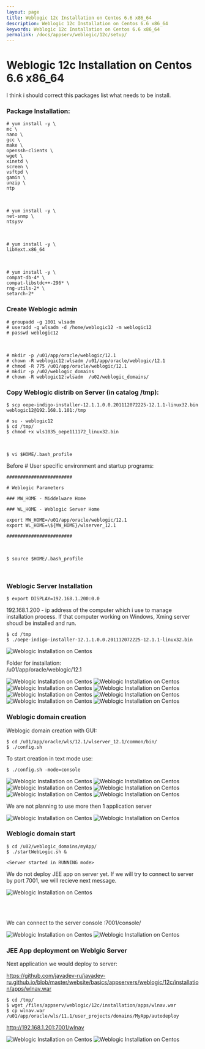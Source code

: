 ```yaml
---
layout: page
title: Weblogic 12c Installation on Centos 6.6 x86_64
description: Weblogic 12c Installation on Centos 6.6 x86_64
keywords: Weblogic 12c Installation on Centos 6.6 x86_64
permalink: /docs/appserv/weblogic/12c/setup/
---
```


# Weblogic 12c Installation on Centos 6.6 x86_64

I think i should correct this packages list what needs to be install.

### Package Installation:

    # yum install -y \
    mc \
    nano \
    gcc \
    make \
    openssh-clients \
    wget \
    xinetd \
    screen \
    vsftpd \
    gamin \
    unzip \
    ntp

<br/>

    # yum install -y \
    net-snmp \
    ntsysv

<br/>

    # yum install -y \
    libXext.x86_64

<br/>

    # yum install -y \
    compat-db-4* \
    compat-libstdc++-296* \
    rng-utils-2* \
    setarch-2*

### Create Weblogic admin

    # groupadd -g 1001 wlsadm
    # useradd -g wlsadm -d /home/weblogic12 -m weblogic12
    # passwd weblogic12

<br/>

    # mkdir -p /u01/app/oracle/weblogic/12.1
    # chown -R weblogic12:wlsadm /u01/app/oracle/weblogic/12.1
    # chmod -R 775 /u01/app/oracle/weblogic/12.1
    # mkdir -p /u02/weblogic_domains
    # chown -R weblogic12:wlsadm  /u02/weblogic_domains/

### Copy Weblogic distrib on Server (in catalog /tmp):

    $ scp oepe-indigo-installer-12.1.1.0.0.201112072225-12.1.1-linux32.bin weblogic12@192.168.1.101:/tmp

    # su - weblogic12
    $ cd /tmp/
    $ chmod +x wls1035_oepe111172_linux32.bin

<br/>

    $ vi $HOME/.bash_profile

Before # User specific environment and startup programs:

```
########################

# Weblogic Parameters

### MW_HOME - Middelware Home

### WL_HOME - Weblogic Server Home

export MW_HOME=/u01/app/oracle/weblogic/12.1
export WL_HOME=\${MW_HOME}/wlserver_12.1

########################
```

<br/>

    $ source $HOME/.bash_profile

<br/>

### Weblogic Server Installation

    $ export DISPLAY=192.168.1.200:0.0

192.168.1.200 - ip address of the computer which i use to manage installation process. If that computer working on Windows, Xming server shoudl be installed and run.

    $ cd /tmp
    $ ./oepe-indigo-installer-12.1.1.0.0.201112072225-12.1.1-linux32.bin

<img src="/files/appserv/weblogic/12c/installation/image01.png" alt="Weblogic Installation on Centos">

Folder for installation:  
/u01/app/oracle/weblogic/12.1

<img src="/files/appserv/weblogic/12c/installation/image02.png" alt="Weblogic Installation on Centos">

<img src="/files/appserv/weblogic/12c/installation/image03.png" alt="Weblogic Installation on Centos">

<img src="/files/appserv/weblogic/12c/installation/image04.png" alt="Weblogic Installation on Centos">

<img src="/files/appserv/weblogic/12c/installation/image05.png" alt="Weblogic Installation on Centos">

<img src="/files/appserv/weblogic/12c/installation/image06.png" alt="Weblogic Installation on Centos">

<img src="/files/appserv/weblogic/12c/installation/image07.png" alt="Weblogic Installation on Centos">

<img src="/files/appserv/weblogic/12c/installation/image08.png" alt="Weblogic Installation on Centos">

<img src="/files/appserv/weblogic/12c/installation/image09.png" alt="Weblogic Installation on Centos">

### Weblogic domain creation

Weblogic domain creation with GUI:

    $ cd /u01/app/oracle/wls/12.1/wlserver_12.1/common/bin/
    $ ./config.sh

To start creation in text mode use:

    $ ./config.sh -mode=console

<img src="/files/appserv/weblogic/12c/installation/image10.png" alt="Weblogic Installation on Centos">

<img src="/files/appserv/weblogic/12c/installation/image11.png" alt="Weblogic Installation on Centos">

<img src="/files/appserv/weblogic/12c/installation/image12.png" alt="Weblogic Installation on Centos">

<img src="/files/appserv/weblogic/12c/installation/image13.png" alt="Weblogic Installation on Centos">

<img src="/files/appserv/weblogic/12c/installation/image14.png" alt="Weblogic Installation on Centos">

<img src="/files/appserv/weblogic/12c/installation/image15.png" alt="Weblogic Installation on Centos">

We are not planning to use more then 1 application server

<img src="/files/appserv/weblogic/12c/installation/image16.png" alt="Weblogic Installation on Centos">

<img src="/files/appserv/weblogic/12c/installation/image17.png" alt="Weblogic Installation on Centos">

### Weblogic domain start

    $ cd /u02/weblogic_domains/myApp/
    $ ./startWebLogic.sh &

    <Server started in RUNNING mode>

We do not deploy JEE app on server yet.
If we will try to connect to server by port 7001, we will recieve next message.

<img src="/files/appserv/weblogic/12c/installation/image18.png" alt="Weblogic Installation on Centos" />

<br/><br/>

We can connect to the server console <host>:7001/console/

<img src="/files/appserv/weblogic/12c/installation/image19.png" alt="Weblogic Installation on Centos">

<img src="/files/appserv/weblogic/12c/installation/image20.png" alt="Weblogic Installation on Centos">

<br/>

### JEE App deployment on Weblgic Server

Next application we would deploy to server:

https://github.com/javadev-ru/javadev-ru.github.io/blob/master/website/basics/appservers/weblogic/12c/installation/apps/wlnav.war

    $ cd /tmp/
    $ wget /files/appserv/weblogic/12c/installation/apps/wlnav.war
    $ cp wlnav.war /u01/app/oracle/wls/11.1/user_projects/domains/MyApp/autodeploy

http://192.168.1.201:7001/wlnav

<img src="/files/appserv/weblogic/12c/installation/image21.png" alt="Weblogic Installation on Centos">

<img src="/files/appserv/weblogic/12c/installation/image22.png" alt="Weblogic Installation on Centos">
